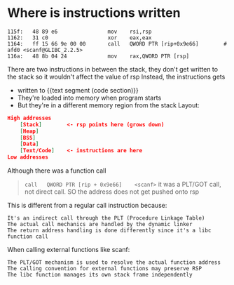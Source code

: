 # Where is instructions written 
```
115f:	48 89 e6             	mov    rsi,rsp
1162:	31 c0                	xor    eax,eax
1164:	ff 15 66 9e 00 00    	call   QWORD PTR [rip+0x9e66]        # afd0 <scanf@GLIBC_2.2.5>
116a:	48 8b 04 24          	mov    rax,QWORD PTR [rsp]
```
There are two instructions in between the stack, they don't get written to the stack so it wouldn't affect the value of rsp 
Instead, the instructions gets 
- written to {{text segment (code section)}}
- They're loaded into memory when program starts
- But they're in a different memory region from the stack
Layout:
```json
High addresses
    [Stack]        <- rsp points here (grows down)
    [Heap]
    [BSS]
    [Data]
    [Text/Code]    <- instructions are here
Low addresses
```
Although there was a function call 
> `call   QWORD PTR [rip + 0x9e66]    <scanf>`
it was a PLT/GOT call, not direct call. SO the address does not get pushed onto rsp

This is different from a regular call instruction because:

    It's an indirect call through the PLT (Procedure Linkage Table)
    The actual call mechanics are handled by the dynamic linker
    The return address handling is done differently since it's a libc function call

When calling external functions like scanf:

    The PLT/GOT mechanism is used to resolve the actual function address
    The calling convention for external functions may preserve RSP
    The libc function manages its own stack frame independently





